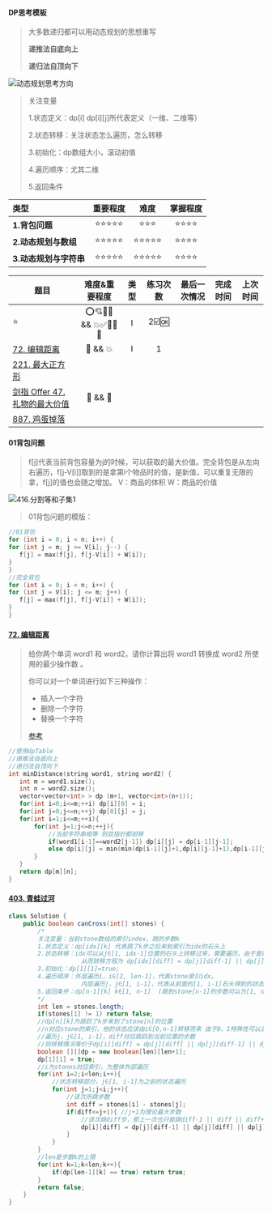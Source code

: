 #### DP思考模板

>大多数递归都可以用动态规划的思想重写
>
>**递推法自底向上**
>
>**递归法自顶向下**

![动态规划思考方向](https://pictures.xiaxuyang.com/picgo/202210181619736.png)

> 关注变量
>
> 1.状态定义：dp[i] dp[i][j]所代表定义（一维、二维等）
>
> 2.状态转移：关注状态怎么遍历，怎么转移
>
> 3.初始化：dp数组大小，滚动初值
>
> 4.遍历顺序：尤其二维
>
> 5.返回条件

| 类型                   | 重要程度 | 难度  | 掌握程度 |
| :--------------------- | :------: | :---: | :------: |
| **1.背包问题**         |  ⭐⭐⭐⭐⭐   |  ⭐⭐⭐  |   ⭐⭐⭐⭐   |
| **2.动态规划与数组**   |  ⭐⭐⭐⭐⭐   | ⭐⭐⭐⭐⭐ |   ⭐⭐⭐⭐   |
| **3.动态规划与字符串** |  ⭐⭐⭐⭐⭐   | ⭐⭐⭐⭐⭐ |   ⭐⭐⭐⭐   |





| 题目                                                         | 难度&重要程度 | 类型 | 练习次数 | 最后一次情况 | 完成时间 | 上次时间 |
| ------------------------------------------------------------ | :-----------: | :--: | :------: | :----------: | :------: | :------: |
| ⭐                                                            | ⭕💘💚🧡 && 💥✅🐴💌🔅 |  Ⅰ   |   2☑️🆗    |              |          |          |
| [72. 编辑距离](https://leetcode-cn.com/problems/edit-distance/) |    🧡 && 💥     |  Ⅰ   |    1     |              |          |          |
| [221. 最大正方形](https://leetcode-cn.com/problems/maximal-square/) |               |      |          |              |          |          |
| [剑指 Offer 47. 礼物的最大价值](https://leetcode-cn.com/problems/li-wu-de-zui-da-jie-zhi-lcof/) |    💚 && 💌     |      |          |              |          |          |
| [887. 鸡蛋掉落](https://leetcode.cn/problems/super-egg-drop/) |               |      |          |              |          |          |



#### 01背包问题

> f[j]代表当前背包容量为j的时候，可以获取的最大价值。完全背包是从左向右遍历，f[j-V[i]]取到的是拿第i个物品时的值，是新值，可以重复无限的拿，f[j]的值也会随之增加。
> V：商品的体积
> W：商品的价值

![416.分割等和子集1](https://pictures.xiaxuyang.com/img/1611047974-CMdFek-file_1611047974684)

>01背包问题的模版：

```cpp
//01背包
for (int i = 0; i < n; i++) {
for (int j = m; j >= V[i]; j--) {
   f[j] = max(f[j], f[j-V[i]] + W[i]);
}
}
//完全背包
for (int i = 0; i < n; i++) {
for (int j = V[i]; j <= m; j++) {
   f[j] = max(f[j], f[j-V[i]] + W[i]);
}
}
```



#### [72. 编辑距离](https://leetcode-cn.com/problems/edit-distance/)

>给你两个单词 word1 和 word2，请你计算出将 word1 转换成 word2 所使用的最少操作数 。
>
>你可以对一个单词进行如下三种操作：
>
>- 插入一个字符
>- 删除一个字符
>- 替换一个字符
>
>[参考](https://leetcode-cn.com/circle/article/rY3PIQ/)

```cpp
//使用dpTable
//递推法自底向上
//递归法自顶向下
int minDistance(string word1, string word2) {
   int m = word1.size();
   int n = word2.size();
   vector<vector<int> > dp (m+1, vector<int>(n+1));
   for(int i=0;i<=m;++i) dp[i][0] = i;
   for(int j=0;j<=n;++j) dp[0][j] = j;
   for(int i=1;i<=m;++i){
       for(int j=1;j<=n;++j){
           //当前字符串相等 则双指针都前移
           if(word1[i-1]==word2[j-1]) dp[i][j] = dp[i-1][j-1];
           else dp[i][j] = min(min(dp[i-1][j]+1,dp[i][j-1]+1),dp[i-1][j-1]+1);
       }
   }
   return dp[m][n];
}
```



#### [403. 青蛙过河](https://leetcode.cn/problems/frog-jump/)

```java
class Solution {
    public boolean canCross(int[] stones) {
        /*
        关注变量：当前stone数组的索引index，跳的步数k
        1.状态定义：dp[idx][k] 代表跳了k步之后来到索引为idx的石头上
        2.状态转移：idx可以从j∈[1, idx-1]位置的石头上转移过来，需要遍历。由于是跳了k步(k = diff = stone[idx]-stone[j])来到idx上，所以跳到前一块石头j的步数必须是 k-1 || k || k+1
                    从而转移方程为 dp[idx][diff] = dp[j][diff-1] || dp[j][diff] || dp[j][diff+1]
        3.初始化：dp[1][1]=true;
        4.遍历顺序：外层遍历i，i∈[2, len-1]，代表stone索引idx。
                    内层遍历j，j∈[1, i-1]，代表从前面的[1, i-1]石头得到的状态转移
        5.返回条件：dp[n-1][k] k∈[1, n-1]  (跳到stone[n-1]的步数可以为[1, n-1])
        */
        int len = stones.length;
        if(stones[1] != 1) return false;
        //dp[n][k]为跳跃了k步来到了stone[n]的位置
        //n对应stone的索引，他的状态应该由i∈[0,n-1]转移而来 由于0、1特殊性可以从[2, n-1]遍历i
        //遍历j，j∈[1, i-1]，diff对应跳跃到当前位置的步数
        //则转移情况等价于dp[i][diff] = dp[j][diff] || dp[j][diff-1] || dp[j][diff+1]
        boolean [][]dp = new boolean[len][len+1];
        dp[1][1] = true;
        //i为stones对应索引，为整体外部遍历
        for(int i=2;i<len;i++){
            //状态转移部分，j∈[1, i-1]为之前的状态遍历
            for(int j=1;j<i;j++){
                //该次所跳步数
                int diff = stones[i] - stones[j];
                if(diff<=j+1){ //j+1为理论最大步数
                    //该次跳diff步，那上一次也只能跳diff-1 || diff || diff+1步，从而得转移方程
                    dp[i][diff] = dp[j][diff-1] || dp[j][diff] || dp[j][diff+1];
                }
            }
        }
        //len是步数k的上限
        for(int k=1;k<len;k++){
            if(dp[len-1][k] == true) return true;
        }
        return false;
    }
}
```
